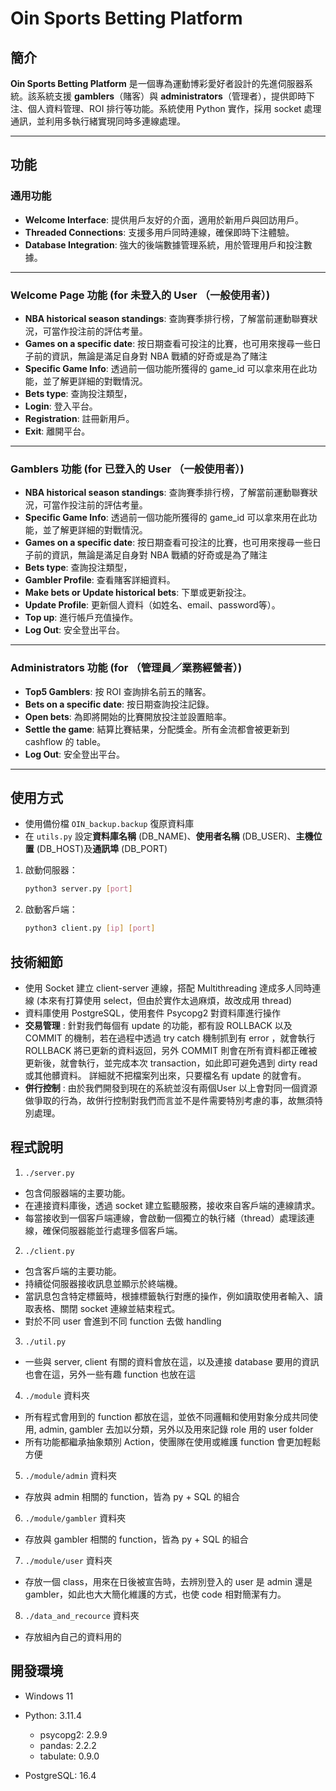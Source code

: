 # Oin Sports Betting Platform

## 簡介

**Oin Sports Betting Platform** 是一個專為運動博彩愛好者設計的先進伺服器系統。該系統支援 **gamblers**（賭客）與 **administrators**（管理者），提供即時下注、個人資料管理、ROI 排行等功能。系統使用 Python 實作，採用 socket 處理通訊，並利用多執行緒實現同時多連線處理。

---

## 功能

### 通用功能
- **Welcome Interface**: 提供用戶友好的介面，適用於新用戶與回訪用戶。
- **Threaded Connections**: 支援多用戶同時連線，確保即時下注體驗。
- **Database Integration**: 強大的後端數據管理系統，用於管理用戶和投注數據。

---

### Welcome Page 功能 (for 未登入的 User （一般使用者）)
- **NBA historical season standings**: 查詢賽季排行榜，了解當前運動聯賽狀況，可當作投注前的評估考量。
- **Games on a specific date**: 按日期查看可投注的比賽，也可用來搜尋一些日子前的資訊，無論是滿足自身對 NBA 戰績的好奇或是為了賭注
- **Specific Game Info**: 透過前一個功能所獲得的 game_id 可以拿來用在此功能，並了解更詳細的對戰情況。
- **Bets type**: 查詢投注類型，
- **Login**: 登入平台。
- **Registration**: 註冊新用戶。
- **Exit**: 離開平台。

---

### Gamblers 功能 (for 已登入的 User （一般使用者）)
- **NBA historical season standings**: 查詢賽季排行榜，了解當前運動聯賽狀況，可當作投注前的評估考量。
- **Specific Game Info**: 透過前一個功能所獲得的 game_id 可以拿來用在此功能，並了解更詳細的對戰情況。
- **Games on a specific date**: 按日期查看可投注的比賽，也可用來搜尋一些日子前的資訊，無論是滿足自身對 NBA 戰績的好奇或是為了賭注
- **Bets type**: 查詢投注類型，
- **Gambler Profile**: 查看賭客詳細資料。
- **Make bets or Update historical bets**: 下單或更新投注。
- **Update Profile**: 更新個人資料（如姓名、email、password等）。
- **Top up**: 進行帳戶充值操作。
- **Log Out**: 安全登出平台。

---

### Administrators 功能 (for （管理員／業務經營者）)
- **Top5 Gamblers**: 按 ROI 查詢排名前五的賭客。
- **Bets on a specific date**: 按日期查詢投注記錄。
- **Open bets**: 為即將開始的比賽開放投注並設置賠率。
- **Settle the game**: 結算比賽結果，分配獎金。所有金流都會被更新到 cashflow 的 table。
- **Log Out**: 安全登出平台。

---

## 使用方式

- 使用備份檔 `OIN_backup.backup` 復原資料庫
- 在 `utils.py` 設定**資料庫名稱** (DB_NAME)、**使用者名稱** (DB_USER)、**主機位置** (DB_HOST)及**通訊埠** (DB_PORT)

1. 啟動伺服器：
   ```bash
   python3 server.py [port]
2. 啟動客戶端：
   ```bash
   python3 client.py [ip] [port]


## 技術細節
- 使用 Socket 建立 client-server 連線，搭配 Multithreading 達成多人同時連線 (本來有打算使用 select，但由於實作太過麻煩，故改成用 thread)
- 資料庫使用 PostgreSQL，使用套件 Psycopg2 對資料庫進行操作
- **交易管理** : 針對我們每個有 update 的功能，都有設 ROLLBACK 以及 COMMIT 的機制，若在過程中透過 try catch 機制抓到有 error ，就會執行 ROLLBACK 將已更新的資料返回，另外 COMMIT 則會在所有資料都正確被更新後，就會執行，並完成本次 transaction，如此即可避免遇到 dirty read 或其他髒資料。 詳細就不把檔案列出來，只要檔名有 update 的就會有。
- **併行控制** : 由於我們開發到現在的系統並沒有兩個User 以上會對同一個資源做爭取的行為，故併行控制對我們而言並不是件需要特別考慮的事，故無須特別處理。

## 程式說明
1. `./server.py`
-  包含伺服器端的主要功能。
-  在連接資料庫後，透過 socket 建立監聽服務，接收來自客戶端的連線請求。
-  每當接收到一個客戶端連線，會啟動一個獨立的執行緒（thread）處理該連線，確保伺服器能並行處理多個客戶端。
2. `./client.py`
-  包含客戶端的主要功能。
-  持續從伺服器接收訊息並顯示於終端機。
-  當訊息包含特定標籤時，根據標籤執行對應的操作，例如讀取使用者輸入、讀取表格、關閉 socket 連線並結束程式。
-  對於不同 user 會進到不同 function 去做 handling
3. `./util.py`
- 一些與 server, client 有關的資料會放在這，以及連接 database 要用的資訊也會在這，另外一些有趣 function 也放在這
4. `./module` 資料夾
- 所有程式會用到的 function 都放在這，並依不同邏輯和使用對象分成共同使用, admin, gambler 去加以分類，另外以及用來記錄 role 用的 user folder
- 所有功能都繼承抽象類別 Action，使團隊在使用或維護 function 會更加輕鬆方便 
5. `./module/admin` 資料夾
- 存放與 admin 相關的 function，皆為 py + SQL 的組合
6. `./module/gambler` 資料夾
- 存放與 gambler 相關的 function，皆為 py + SQL 的組合
7. `./module/user` 資料夾
- 存放一個 class，用來在日後被宣告時，去辨別登入的 user 是 admin 還是 gambler，如此也大大簡化維護的方式，也使 code 相對簡潔有力。
8. `./data_and_recource` 資料夾
-  存放組內自己的資料用的

## 開發環境

- Windows 11

- Python: 3.11.4

  - psycopg2: 2.9.9
  - pandas: 2.2.2
  - tabulate: 0.9.0

- PostgreSQL: 16.4
